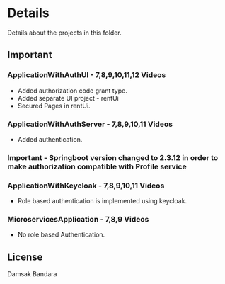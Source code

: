 # Details

Details about the projects in this folder.

## Important 

### ApplicationWithAuthUI - 7,8,9,10,11,12 Videos
- Added authorization code grant type.
- Added separate UI project - rentUi
- Secured Pages in rentUi. 

### ApplicationWithAuthServer - 7,8,9,10,11 Videos
- Added authentication.
### Important - Springboot version changed to 2.3.12 in order to make authorization compatible with Profile service

### ApplicationWithKeycloak - 7,8,9,10,11 Videos
- Role based authentication is implemented using keycloak. 

### MicroservicesApplication - 7,8,9 Videos
- No role based Authentication. 


## License
Damsak Bandara